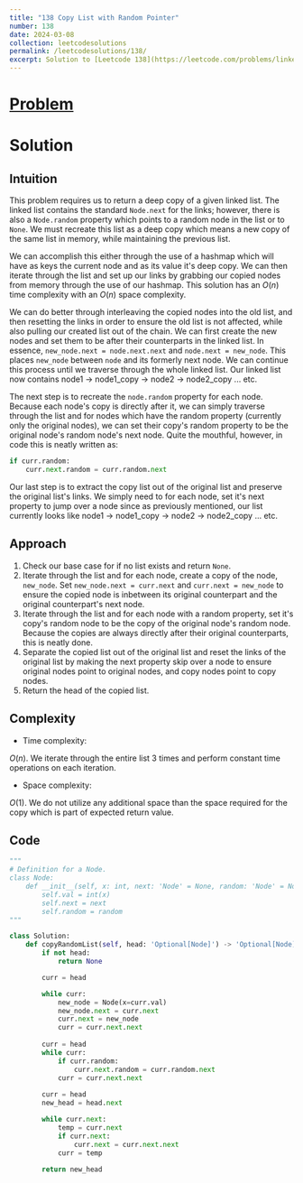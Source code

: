 ```yaml
---
title: "138 Copy List with Random Pointer"
number: 138
date: 2024-03-08
collection: leetcodesolutions
permalink: /leetcodesolutions/138/
excerpt: Solution to [Leetcode 138](https://leetcode.com/problems/linked-list-cycle/description/)
---
```

# [Problem](https://leetcode.com/problems/linked-list-cycle/description/)

# Solution

## Intuition
<!-- Describe your first thoughts on how to solve this problem. -->
This problem requires us to return a deep copy of a given linked list. The linked list contains the standard `Node.next` for the links; however, there is also a `Node.random` property which points to a random node in the list or to `None`. We must recreate this list as a deep copy which means a new copy of the same list in memory, while maintaining the previous list.

We can accomplish this either through the use of a hashmap which will have as keys the current node and as its value it's deep copy. We can then iterate through the list and set up our links by grabbing our copied nodes from memory through the use of our hashmap. This solution has an $O(n)$ time complexity with an $O(n)$ space complexity.

We can do better through interleaving the copied nodes into the old list, and then resetting the links in order to ensure the old list is not affected, while also pulling our created list out of the chain. We can first create the new nodes and set them to be after their counterparts in the linked list. In essence, `new_node.next = node.next.next` and `node.next = new_node`. This places `new_node` between `node` and its formerly next node. We can continue this process until we traverse through the whole linked list. Our linked list now contains node1 -> node1_copy -> node2 -> node2_copy ... etc.

The next step is to recreate the `node.random` property for each node. Because each node's copy is directly after it, we can simply traverse through the list and for nodes which have the random property (currently only the original nodes), we can set their copy's random property to be the original node's random node's next node. Quite the mouthful, however, in code this is neatly written as:
```python
if curr.random:
    curr.next.random = curr.random.next
```

Our last step is to extract the copy list out of the original list and preserve the original list's links. We simply need to for each node, set it's next property to jump over a node since as previously mentioned, our list currently looks like node1 -> node1_copy -> node2 -> node2_copy ... etc.

## Approach
<!-- Describe your approach to solving the problem. -->
1. Check our base case for if no list exists and return `None`.
2. Iterate through the list and for each node, create a copy of the node, `new_node`. Set `new_node.next = curr.next` and `curr.next = new_node` to ensure the copied node is inbetween its original counterpart and the original counterpart's next node.
3. Iterate through the list and for each node with a random property, set it's copy's random node to be the copy of the original node's random node. Because the copies are always directly after their original counterparts, this is neatly done.
4. Separate the copied list out of the original list and reset the links of the original list by making the next property skip over a node to ensure original nodes point to original nodes, and copy nodes point to copy nodes.
5. Return the head of the copied list.

## Complexity
- Time complexity:
<!-- Add your time complexity here, e.g. $$O(n)$$ -->
$O(n)$. We iterate through the entire list 3 times and perform constant time operations on each iteration.
- Space complexity:
<!-- Add your space complexity here, e.g. $$O(n)$$ -->
$O(1)$. We do not utilize any additional space than the space required for the copy which is part of expected return value.

## Code
```python
"""
# Definition for a Node.
class Node:
    def __init__(self, x: int, next: 'Node' = None, random: 'Node' = None):
        self.val = int(x)
        self.next = next
        self.random = random
"""

class Solution:
    def copyRandomList(self, head: 'Optional[Node]') -> 'Optional[Node]':
        if not head:
            return None

        curr = head

        while curr:
            new_node = Node(x=curr.val)
            new_node.next = curr.next
            curr.next = new_node
            curr = curr.next.next
        
        curr = head
        while curr:
            if curr.random:
                curr.next.random = curr.random.next
            curr = curr.next.next
        
        curr = head
        new_head = head.next

        while curr.next:
            temp = curr.next
            if curr.next:
                curr.next = curr.next.next
            curr = temp
        
        return new_head
```